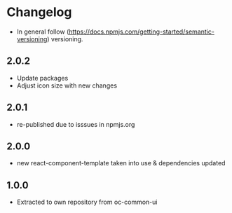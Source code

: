 # Changelog

* In general follow (https://docs.npmjs.com/getting-started/semantic-versioning) versioning.

## 2.0.2
* Update packages
* Adjust icon size with new changes

## 2.0.1
* re-published due to isssues in npmjs.org

## 2.0.0
* new react-component-template taken into use & dependencies updated

## 1.0.0

* Extracted to own repository from oc-common-ui
